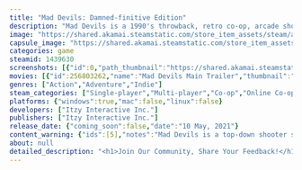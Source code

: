 ```yaml
---
title: "Mad Devils: Damned-finitive Edition"
description: "Mad Devils is a 1990's throwback, retro co-op, arcade shooter set in a twisted WWII setting. What does an Allied special forces squad who hunt Nazi occultists do when betrayed, killed, and resurrected as demons, lost and disoriented in ruined hellscape? Their job."
image: "https://shared.akamai.steamstatic.com/store_item_assets/steam/apps/1439630/header.jpg?t=1723753309"
capsule_image: "https://shared.akamai.steamstatic.com/store_item_assets/steam/apps/1439630/capsule_231x87.jpg?t=1723753309"
categories: game
steamid: 1439630
screenshots: [{"id":0,"path_thumbnail":"https://shared.akamai.steamstatic.com/store_item_assets/steam/apps/1439630/ss_0a209109d86fa8ae3f05985dd5eb4c818483f8f8.600x338.jpg?t=1723753309","path_full":"https://shared.akamai.steamstatic.com/store_item_assets/steam/apps/1439630/ss_0a209109d86fa8ae3f05985dd5eb4c818483f8f8.1920x1080.jpg?t=1723753309"},{"id":1,"path_thumbnail":"https://shared.akamai.steamstatic.com/store_item_assets/steam/apps/1439630/ss_7ae187482c11a8723c769ba0fd3095a89f126ca2.600x338.jpg?t=1723753309","path_full":"https://shared.akamai.steamstatic.com/store_item_assets/steam/apps/1439630/ss_7ae187482c11a8723c769ba0fd3095a89f126ca2.1920x1080.jpg?t=1723753309"},{"id":2,"path_thumbnail":"https://shared.akamai.steamstatic.com/store_item_assets/steam/apps/1439630/ss_31bf4e3d69df9d6ccb087f01adbf51ea2f1416d9.600x338.jpg?t=1723753309","path_full":"https://shared.akamai.steamstatic.com/store_item_assets/steam/apps/1439630/ss_31bf4e3d69df9d6ccb087f01adbf51ea2f1416d9.1920x1080.jpg?t=1723753309"},{"id":3,"path_thumbnail":"https://shared.akamai.steamstatic.com/store_item_assets/steam/apps/1439630/ss_ce5886496f5212ea187da098bbb3613d32aca9f9.600x338.jpg?t=1723753309","path_full":"https://shared.akamai.steamstatic.com/store_item_assets/steam/apps/1439630/ss_ce5886496f5212ea187da098bbb3613d32aca9f9.1920x1080.jpg?t=1723753309"},{"id":4,"path_thumbnail":"https://shared.akamai.steamstatic.com/store_item_assets/steam/apps/1439630/ss_2b1bf4fe1757f6f58b43a963b014e67c8fee9403.600x338.jpg?t=1723753309","path_full":"https://shared.akamai.steamstatic.com/store_item_assets/steam/apps/1439630/ss_2b1bf4fe1757f6f58b43a963b014e67c8fee9403.1920x1080.jpg?t=1723753309"},{"id":5,"path_thumbnail":"https://shared.akamai.steamstatic.com/store_item_assets/steam/apps/1439630/ss_25961ef2db9372f26713f28535a6f545e880b895.600x338.jpg?t=1723753309","path_full":"https://shared.akamai.steamstatic.com/store_item_assets/steam/apps/1439630/ss_25961ef2db9372f26713f28535a6f545e880b895.1920x1080.jpg?t=1723753309"}]
movies: [{"id":256803262,"name":"Mad Devils Main Trailer","thumbnail":"https://shared.akamai.steamstatic.com/store_item_assets/steam/apps/256803262/movie.293x165.jpg?t=1723599809","webm":{"480":"http://video.akamai.steamstatic.com/store_trailers/256803262/movie480_vp9.webm?t=1723599809","max":"http://video.akamai.steamstatic.com/store_trailers/256803262/movie_max_vp9.webm?t=1723599809"},"mp4":{"480":"http://video.akamai.steamstatic.com/store_trailers/256803262/movie480.mp4?t=1723599809","max":"http://video.akamai.steamstatic.com/store_trailers/256803262/movie_max.mp4?t=1723599809"},"highlight":true},{"id":256803263,"name":"Mad Devils Gameplay","thumbnail":"https://shared.akamai.steamstatic.com/store_item_assets/steam/apps/256803263/movie.293x165.jpg?t=1606145247","webm":{"480":"http://video.akamai.steamstatic.com/store_trailers/256803263/movie480_vp9.webm?t=1606145247","max":"http://video.akamai.steamstatic.com/store_trailers/256803263/movie_max_vp9.webm?t=1606145247"},"mp4":{"480":"http://video.akamai.steamstatic.com/store_trailers/256803263/movie480.mp4?t=1606145247","max":"http://video.akamai.steamstatic.com/store_trailers/256803263/movie_max.mp4?t=1606145247"},"highlight":true}]
genres: ["Action","Adventure","Indie"]
steam_categories: ["Single-player","Multi-player","Co-op","Online Co-op","Shared/Split Screen Co-op","Shared/Split Screen","Steam Achievements","Full controller support","Steam Cloud","Remote Play Together","Family Sharing"]
platforms: {"windows":true,"mac":false,"linux":false}
developers: ["Itzy Interactive Inc."]
publishers: ["Itzy Interactive Inc."]
release_date: {"coming_soon":false,"date":"10 May, 2021"}
content_warning: {"ids":[5],"notes":"Mad Devils is a top-down shooter set in an alternative reality of WWII. Its violence comes in the form of shooting fictional enemies and bosses. This violence is coupled with minor amounts of blood and body impact. There's no drug, alcohol abuse, or self-harm or sexual acts. "}
about: null
detailed_description: "<h1>Join Our Community, Share Your Feedback!</h1><p></p><br><h1>About the Game</h1><img class=\"bb_img\" src=\"https://shared.akamai.steamstatic.com/store_item_assets/steam/apps/1439630/extras/MadDevilsGif_1_.gif?t=1723753309\" /><h2 class=\"bb_tag\">HEROES NEVER DIE, THEY JUST REDEPLOY IN HELL!</h2><br>In the final days of WW2, a desperate Nazi war machine embraces the occult. The maniacal Major Strauss plans to open the gates of Hell itself. The Mad Devils are deployed to thwart this unhinged plan, but sometimes, heroism isn’t enough. Defeated, lost and damned, the Mad Devils regroup in the underworld for one final mission.<h2 class=\"bb_tag\">EIGHT DEMONIC GI's, EIGHT SETS OF POWERS, EIGHT PATHS TO VICTORY</h2><br>Cast into the abyss, the revenant Sergeant Jack Asher explores hell to reassemble his fallen squad. Each team member has been warped here, twisted and gifted demonic powers. Your expert crew are now armed with elemental and ethereal magics. Master them all and finish your fight.<br><br><img class=\"bb_img\" src=\"https://shared.akamai.steamstatic.com/store_item_assets/steam/apps/1439630/extras/Mad_Devils_2.gif?t=1723753309\" /><h2 class=\"bb_tag\">FIGHT FIRE WITH HELLFIRE</h2><br>It’ll take more than guns to smash the Nazi’s demonic ambitions. You’ll need the most chthonic weapons you can get your hands on and enough magic to light up the stygian void. Collect demonic crystals to empower weapons, develop your powers, and earn experience through violence.<h2 class=\"bb_tag\">HELL ITSELF: MORE THAN FIRE AND BRIMSTONE</h2>The netherworld is a strange and varied place. Large parts are a perpetually-burning wasteland, others are twisted reflections of the mortal world, dense with choking overgrowth, frozen by sombre winds or fortified by damned Nazi legions.<h2 class=\"bb_tag\">NAZIS: WORTH KILLING TWICE JUST TO MAKE SURE</h2><br>Hell was bad enough before WWII. Now it’s a warzone, populated with undead, ravenous demons and a legion of infernal Nazis. They didn’t get the message when they died the first time - time to repeat the lesson, loud and clear.<h2 class=\"bb_tag\">FEATURES</h2><br><ul class=\"bb_ul\"><li>The roster of playable demon soldiers expands from six to eight, each with unique abilities and weapons.  Fight side-by-side with either a friend or AI squad mate<br></li><li>1990's Retro Co-op Shooter Action<br></li><li>Enjoy a rich story campaign penned by UK author, <i>Dr. Greg Buchanan</i>, whose credits include  <i>No Man’s Sky: Atlas Rises</i>, <i>Paper Brexit</i> and <i>Metro Exodus</i><br></li><li>Elemental weapon upgrades have been boosted, unleashing devastating new effects and strategies against the demonic hordes. Fire, ice, and light and dark will bend to your will<br></li><li>Use upgradeable demonic powers and WWII inspired weaponry as you wage war against Nazi Monsters</li></ul>"
---
```


